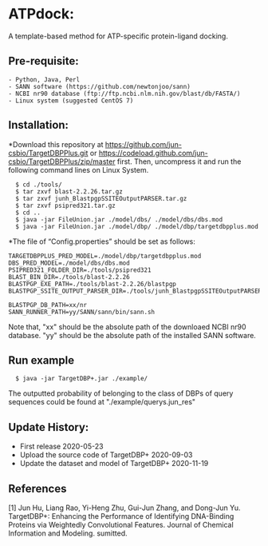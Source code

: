 # ATPdock: 
A template-based method for ATP-specific protein-ligand docking.

## Pre-requisite:
    - Python, Java, Perl
    - SANN software (https://github.com/newtonjoo/sann)
    - NCBI nr90 database (ftp://ftp.ncbi.nlm.nih.gov/blast/db/FASTA/)
    - Linux system (suggested CentOS 7)

## Installation:

*Download this repository at https://github.com/jun-csbio/TargetDBPPlus.git or https://codeload.github.com/jun-csbio/TargetDBPPlus/zip/master first. Then, uncompress it and run the following command lines on Linux System.
~~~
  $ cd ./tools/
  $ tar zxvf blast-2.2.26.tar.gz
  $ tar zxvf junh_BlastpgpSSITEOutputPARSER.tar.gz
  $ tar zxvf psipred321.tar.gz
  $ cd ..
  $ java -jar FileUnion.jar ./model/dbs/ ./model/dbs/dbs.mod
  $ java -jar FileUnion.jar ./model/dbp/ ./model/dbp/targetdbpplus.mod
~~~

*The file of “Config.properties” should be set as follows:
~~~
TARGETDBPPLUS_PRED_MODEL=./model/dbp/targetdbpplus.mod
DBS_PRED_MODEL=./model/dbs/dbs.mod
PSIPRED321_FOLDER_DIR=./tools/psipred321
BLAST_BIN_DIR=./tools/blast-2.2.26
BLASTPGP_EXE_PATH=./tools/blast-2.2.26/blastpgp
BLASTPGP_SSITE_OUTPUT_PARSER_DIR=./tools/junh_BlastpgpSSITEOutputPARSER

BLASTPGP_DB_PATH=xx/nr
SANN_RUNNER_PATH=yy/SANN/sann/bin/sann.sh
~~~

Note that, "xx" should be the absolute path of the downloaed NCBI nr90 database. "yy" should be the absolute path of the installed SANN software.

## Run example
~~~
  $ java -jar TargetDBP+.jar ./example/
~~~
The outputted probability of belonging to the class of DBPs of query sequences could be found at "./example/querys.jun_res"

## Update History:

- First release 2020-05-23
- Upload the source code of TargetDBP+ 2020-09-03
- Update the dataset and model of TargetDBP+ 2020-11-19

## References

[1] Jun Hu, Liang Rao, Yi-Heng Zhu, Gui-Jun Zhang, and Dong-Jun Yu. TargetDBP+: Enhancing the Performance of Identifying DNA-Binding Proteins via Weightedly Convolutional Features. Journal of Chemical Information and Modeling. sumitted.
